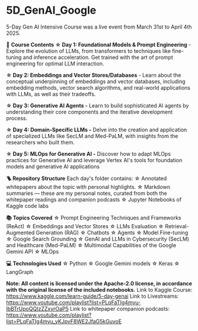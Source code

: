 # 5D_GenAI_Google
5-Day Gen AI Intensive Course was a live event from March 31st to April 4th 2025.

📜 **Course Contents**
**☆ Day 1: Foundational Models & Prompt Engineering** - Explore the evolution of LLMs, from transformers to techniques like fine-tuning and inference acceleration. Get trained with the art of prompt engineering for optimal LLM interaction.

**☆ Day 2: Embeddings and Vector Stores/Databases** - Learn about the conceptual underpinning of embeddings and vector databases, including embedding methods, vector search algorithms, and real-world applications with LLMs, as well as their tradeoffs.

**☆ Day 3: Generative AI Agents -** Learn to build sophisticated AI agents by understanding their core components and the iterative development process.

**☆ Day 4: Domain-Specific LLMs -** Delve into the creation and application of specialized LLMs like SecLM and Med-PaLM, with insights from the researchers who built them.

**☆ Day 5: MLOps for Generative AI -** Discover how to adapt MLOps practices for Generative AI and leverage Vertex AI's tools for foundation models and generative AI applications

**🪜 Repository Structure** 
Each day's folder contains:
☆ Annotated whitepapers about the topic with personal highlights.
☆ Markdown summaries — these are my personal notes, curated from both the whitepaper readings and companion podcasts
☆ Jupyter Notebooks of Kaggle code labs

**📚 Topics Covered**
☆ Prompt Engineering Techniques and Frameworks (ReAct)
☆ Embeddings and Vector Stores
☆ LLMs Evaluation
☆ Retrieval-Augmented Generation (RAG)
☆ Chatbots
☆ Agents
☆ Model Fine-tuning
☆ Google Search Grounding
☆ GenAI and LLMs in Cybersecurity (SecLM) and Healthcare (Med-PaLM)
☆ Multimodal Capabilities of the Google Gemini API
☆ MLOps

**💻 Technologies Used**
☆ Python
☆ Google Gemini models
☆ Keras
☆ LangGraph

**Note: All content is licensed under the Apache-2.0 license, in accordance with the original license of the included notebooks.**
Link to Kaggle Course: https://www.kaggle.com/learn-guide/5-day-genai
Link to Livestreams: https://www.youtube.com/playlist?list=PLqFaTIg4myu-lbBTrUpoQQIzZZxvrOaP5
Link to whitepaper companion podcasts: https://www.youtube.com/playlist?list=PLqFaTIg4myu_yKJpvF8WE2JfaG5kGuvoE








